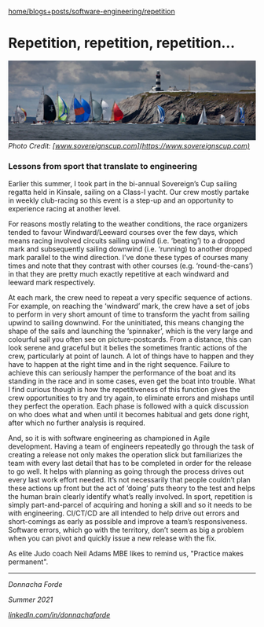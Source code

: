[home/](../../../)[blogs+posts/](../../)[software-engineering/](../)[repetition](./repetition)


# Repetition, repetition, repetition…

![image](./Sovereign's-Cup-2021-KYC.jpg)
_Photo Credit: [www.sovereignscup.com](https://www.sovereignscup.com)_


### Lessons from sport that translate to engineering

Earlier this summer, I took part in the bi-annual Sovereign’s Cup sailing regatta held in Kinsale, sailing on a Class-I yacht. Our crew mostly partake in weekly club-racing so this event is a step-up and an opportunity to experience racing at another level.
 
For reasons mostly relating to the weather conditions, the race organizers tended to favour Windward/Leeward courses over the few days, which means racing involved circuits sailing upwind (i.e. ‘beating’) to a dropped mark and subsequently sailing downwind (i.e. ‘running) to another dropped mark parallel to the wind direction. I’ve done these types of courses many times and note that they contrast with other courses (e.g. ‘round-the-cans’) in that they are pretty much exactly repetitive at each windward and leeward mark respectively. 


At each mark, the crew need to repeat a very specific sequence of actions. For example, on reaching the ‘windward’ mark, the crew have a set of jobs to perform in very short amount of time to transform the yacht from sailing upwind to sailing downwind. For the uninitiated, this means changing the shape of the sails and launching the ‘spinnaker’, which is the very large and colourful sail you often see on picture-postcards. From a distance, this can look serene and graceful but it belies the sometimes frantic actions of the crew, particularly at point of launch. A lot of things have to happen and they have to happen at the right time and in the right sequence. Failure to achieve this can seriously hamper the performance of the boat and its standing in the race and in some cases, even get the boat into trouble. 
What I find curious though is how the repetitiveness of this function gives the crew opportunities to try and try again, to eliminate errors and mishaps until they perfect the operation. Each phase is followed with a quick discussion on who does what and when until it becomes habitual and gets done right, after which no further analysis is required. 

And, so it is with software engineering as championed in Agile development. Having a team of engineers repeatedly go through the task of creating a release not only makes the operation slick but familiarizes the team with every last detail that has to be completed in order for the release to go well. It helps with planning as going through the process drives out every last work effort needed. It’s not necessarily that people couldn’t plan these actions up front but the act of ‘doing’ puts theory to the test and helps the human brain clearly identify what’s really involved. 
In sport, repetition is simply part-and-parcel of acquiring and honing a skill and so it needs to be with engineering. CI/CT/CD are all intended to help drive out errors and short-comings as early as possible and improve a team’s responsiveness. Software errors, which go with the territory, don’t seem as big a problem when you can pivot and quickly issue a new release with the fix.

As elite Judo coach Neil Adams MBE likes to remind us, "Practice makes permanent".  


***
_Donnacha Forde_

_Summer 2021_

_[linkedIn.com/in/donnachaforde](https://www.linkedin.com/in/donnachaforde)_